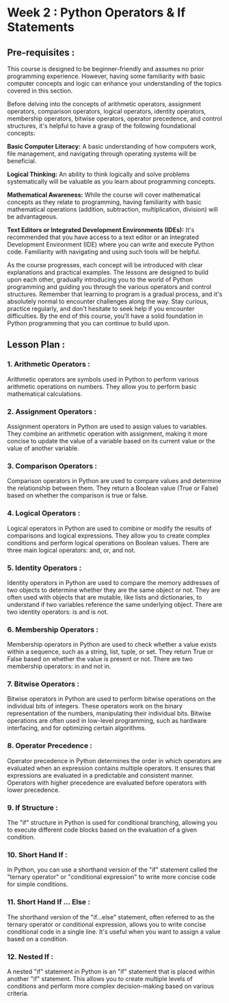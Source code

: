 # Week 2 : Python Operators & If Statements

## Pre-requisites :

This course is designed to be beginner-friendly and assumes no prior programming experience. However, having some familiarity with basic computer concepts and logic can enhance your understanding of the topics covered in this section.

Before delving into the concepts of arithmetic operators, assignment operators, comparison operators, logical operators, identity operators, membership operators, bitwise operators, operator precedence, and control structures, it's helpful to have a grasp of the following foundational concepts:

**Basic Computer Literacy:**
A basic understanding of how computers work, file management, and navigating through operating systems will be beneficial.

**Logical Thinking:**
An ability to think logically and solve problems systematically will be valuable as you learn about programming concepts.

**Mathematical Awareness:**
While the course will cover mathematical concepts as they relate to programming, having familiarity with basic mathematical operations (addition, subtraction, multiplication, division) will be advantageous.

**Text Editors or Integrated Development Environments (IDEs):**
It's recommended that you have access to a text editor or an Integrated Development Environment (IDE) where you can write and execute Python code. Familiarity with navigating and using such tools will be helpful.

As the course progresses, each concept will be introduced with clear explanations and practical examples. The lessons are designed to build upon each other, gradually introducing you to the world of Python programming and guiding you through the various operators and control structures.
Remember that learning to program is a gradual process, and it's absolutely normal to encounter challenges along the way. Stay curious, practice regularly, and don't hesitate to seek help if you encounter difficulties. By the end of this course, you'll have a solid foundation in Python programming that you can continue to build upon.

## Lesson Plan :
### 1.	Arithmetic Operators :
Arithmetic operators are symbols used in Python to perform various arithmetic operations on numbers. They allow you to perform basic mathematical calculations.

### 2.	Assignment Operators :
Assignment operators in Python are used to assign values to variables. They combine an arithmetic operation with assignment, making it more concise to update the value of a variable based on its current value or the value of another variable.

### 3.	Comparison Operators :
Comparison operators in Python are used to compare values and determine the relationship between them. They return a Boolean value (True or False) based on whether the comparison is true or false.

### 4.	Logical Operators :
Logical operators in Python are used to combine or modify the results of comparisons and logical expressions. They allow you to create complex conditions and perform logical operations on Boolean values. There are three main logical operators: and, or, and not.

### 5.	Identity Operators :
Identity operators in Python are used to compare the memory addresses of two objects to determine whether they are the same object or not. They are often used with objects that are mutable, like lists and dictionaries, to understand if two variables reference the same underlying object. There are two identity operators: is and is not.

### 6.	Membership Operators :
Membership operators in Python are used to check whether a value exists within a sequence, such as a string, list, tuple, or set. They return True or False based on whether the value is present or not. There are two membership operators: in and not in.

### 7.	Bitwise Operators :
Bitwise operators in Python are used to perform bitwise operations on the individual bits of integers. These operators work on the binary representation of the numbers, manipulating their individual bits. Bitwise operations are often used in low-level programming, such as hardware interfacing, and for optimizing certain algorithms.

### 8.	Operator Precedence :
Operator precedence in Python determines the order in which operators are evaluated when an expression contains multiple operators. It ensures that expressions are evaluated in a predictable and consistent manner. Operators with higher precedence are evaluated before operators with lower precedence.

### 9.	If Structure :
The "if" structure in Python is used for conditional branching, allowing you to execute different code blocks based on the evaluation of a given condition. 

### 10.	Short Hand If :
In Python, you can use a shorthand version of the "if" statement called the "ternary operator" or "conditional expression" to write more concise code for simple conditions. 

### 11.	Short Hand If ... Else :
The shorthand version of the "if...else" statement, often referred to as the ternary operator or conditional expression, allows you to write concise conditional code in a single line. It's useful when you want to assign a value based on a condition.

### 12.	Nested If :
A nested "if" statement in Python is an "if" statement that is placed within another "if" statement. This allows you to create multiple levels of conditions and perform more complex decision-making based on various criteria.
